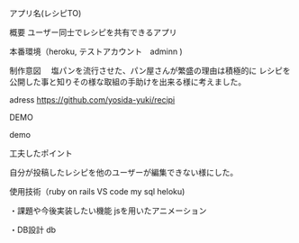 アプリ名(レシピTO)

概要 ユーザー同士でレシピを共有できるアプリ

本番環境（heroku, テストアカウント　adminn )

制作意図 　塩パンを流行させた、パン屋さんが繁盛の理由は積極的に レシピを公開した事と知りその様な取組の手助けを出来る様に考えました。

adress https://github.com/yosida-yuki/recipi

DEMO

demo

工夫したポイント

自分が投稿したレシピを他のユーザーが編集できない様にした。

使用技術（ruby on rails VS code my sql heloku)

・課題や今後実装したい機能 jsを用いたアニメーション

・DB設計 db
